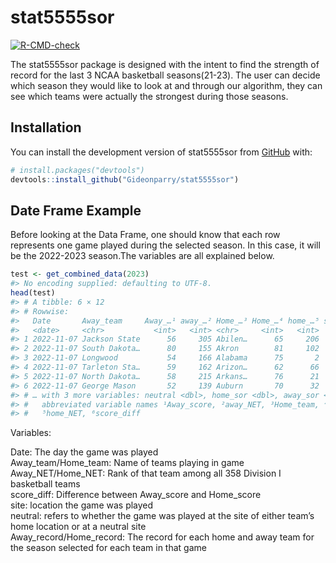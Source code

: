 
<!-- README.md is generated from README.Rmd. Please edit that file -->

# stat5555sor

<!-- badges: start -->

[![R-CMD-check](https://github.com/Gideonparry/stat5555sor/actions/workflows/R-CMD-check.yaml/badge.svg)](https://github.com/Gideonparry/stat5555sor/actions/workflows/R-CMD-check.yaml)
<!-- badges: end -->

The stat5555sor package is designed with the intent to find the strength
of record for the last 3 NCAA basketball seasons(21-23). The user can
decide which season they would like to look at and through our
algorithm, they can see which teams were actually the strongest during
those seasons.

## Installation

You can install the development version of stat5555sor from
[GitHub](https://github.com/) with:

``` r
# install.packages("devtools")
devtools::install_github("Gideonparry/stat5555sor")
```

## Date Frame Example

Before looking at the Data Frame, one should know that each row
represents one game played during the selected season. In this case, it
will be the 2022-2023 season.The variables are all explained below.

``` r
test <- get_combined_data(2023)
#> No encoding supplied: defaulting to UTF-8.
head(test)
#> # A tibble: 6 × 12
#> # Rowwise: 
#>   Date       Away_team     Away_…¹ away_…² Home_…³ Home_…⁴ home_…⁵ score…⁶ site 
#>   <date>     <chr>           <int>   <int> <chr>     <int>   <int>   <int> <chr>
#> 1 2022-11-07 Jackson State      56     305 Abilen…      65     206       9 Abil…
#> 2 2022-11-07 South Dakota…      80     155 Akron        81     102       1 Akron
#> 3 2022-11-07 Longwood           54     166 Alabama      75       2      21 Alab…
#> 4 2022-11-07 Tarleton Sta…      59     162 Arizon…      62      66       3 Ariz…
#> 5 2022-11-07 North Dakota…      58     215 Arkans…      76      21      18 Arka…
#> 6 2022-11-07 George Mason       52     139 Auburn       70      32      18 Aubu…
#> # … with 3 more variables: neutral <dbl>, home_sor <dbl>, away_sor <dbl>, and
#> #   abbreviated variable names ¹​Away_score, ²​away_NET, ³​Home_team, ⁴​Home_score,
#> #   ⁵​home_NET, ⁶​score_diff
```

Variables:

Date: The day the game was played  
Away_team/Home_team: Name of teams playing in game  
Away_NET/Home_NET: Rank of that team among all 358 Division I basketball
teams  
score_diff: Difference between Away_score and Home_score  
site: location the game was played  
neutral: refers to whether the game was played at the site of either
team’s home location or at a neutral site  
Away_record/Home_record: The record for each home and away team for the
season selected for each team in that game  
